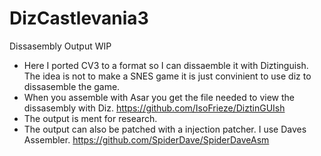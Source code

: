 # DizCastlevania3
Dissasembly Output WIP

- Here I ported CV3 to a format so I can dissaemble it with Diztinguish. The idea is not to make a SNES game it is just convinient to use diz to dissasemble the game.
- When you assemble with Asar you get the file needed to view the dissasembly with Diz. https://github.com/IsoFrieze/DiztinGUIsh
- The output is ment for research.
- The output can also be patched with a injection patcher. I use Daves Assembler. https://github.com/SpiderDave/SpiderDaveAsm

